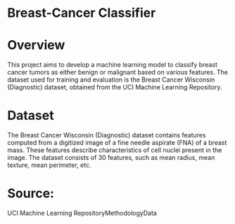 # Breast-Cancer Classifier
# Overview
This project aims to develop a machine learning model to classify breast cancer tumors as either benign or malignant based on various features. The dataset used for training and evaluation is the Breast Cancer Wisconsin (Diagnostic) dataset, obtained from the UCI Machine Learning Repository.
# Dataset
The Breast Cancer Wisconsin (Diagnostic) dataset contains features computed from a digitized image of a fine needle aspirate (FNA) of a breast mass. These features describe characteristics of cell nuclei present in the image. The dataset consists of 30 features, such as mean radius, mean texture, mean perimeter, etc.
# Source:
UCI Machine Learning RepositoryMethodologyData 
